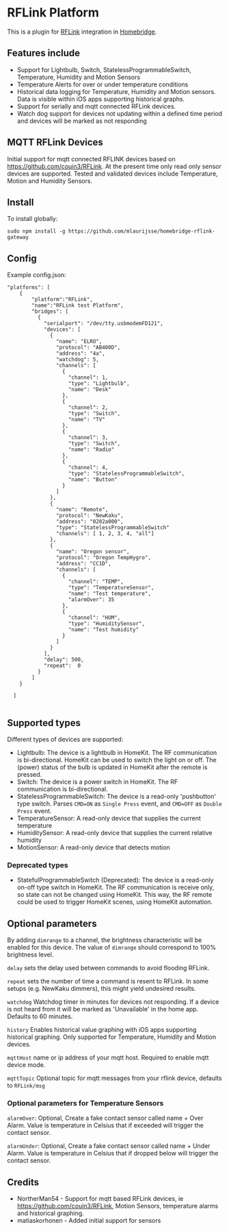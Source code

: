 # RFLink Platform
This is a plugin for [RFLink](http://www.nemcon.nl/blog2/) integration in [Homebridge](https://github.com/nfarina/homebridge).

## Features include

- Support for Lightbulb, Switch, StatelessProgrammableSwitch, Temperature, Humidity and Motion Sensors
- Temperature Alerts for over or under temperature conditions
- Historical data logging for Temperature, Humidity and Motion sensors.  Data is visible within iOS apps supporting historical graphs.
- Support for serially and mqtt connected RFLink devices.
- Watch dog support for devices not updating within a defined time period and devices will be marked as not responding

## MQTT RFLink Devices

Initial support for mqtt connected RFLINK devices based on https://github.com/couin3/RFLink.  At the present time only read only sensor devices are supported.  Tested and validated devices include Temperature, Motion and Humidity Sensors.

## Install
To install globally:
```
sudo npm install -g https://github.com/mlaurijsse/homebridge-rflink-gateway
```

## Config
Example config.json:

```
"platforms": [
    {
        "platform":"RFLink",
        "name":"RFLink test Platform",
        "bridges": [
          {
            "serialport": "/dev/tty.usbmodemFD121",
            "devices": [
              {
                "name": "ELRO",
                "protocol": "AB400D",
                "address": "4a",
                "watchdog": 5,
                "channels": [
                  {
                    "channel": 1,
                    "type": "Lightbulb",
                    "name": "Desk"
                  },
                  {
                    "channel": 2,
                    "type": "Switch",
                    "name": "TV"
                  },
                  {
                    "channel": 3,
                    "type": "Switch",
                    "name": "Radio"
                  },
                  {
                    "channel": 4,
                    "type": "StatelessProgrammableSwitch",
                    "name": "Button"
                  }
                ]
              },
              {
                "name": "Remote",
                "protocol": "NewKaku",
                "address": "0202a000",
                "type": "StatelessProgrammableSwitch"
                "channels": [ 1, 2, 3, 4, "all"]
              },
              {
                "name": "Oregon sensor",
                "protocol": "Oregon TempHygro",
                "address": "CC1D",
                "channels": [
                  {
                    "channel": "TEMP",
                    "type": "TemperatureSensor",
                    "name": "Test temperature",
                    "alarmOver": 35
                  },
                  {
                    "channel": "HUM",
                    "type": "HumiditySensor",
                    "name": "Test humidity"
                  }
                ]
              }
            ],
            "delay": 500,
            "repeat":  0
          }
        ]
    }

  ]


```

## Supported types
Different types of devices are supported:
* Lightbulb: The device is a lightbulb in HomeKit. The RF communication is bi-directional. HomeKit can be used to switch the light on or off. The (power) status of the bulb is updated in HomeKit after the remote is pressed.
* Switch: The device is a power switch in HomeKit. The RF communication is bi-directional.
* StatelessProgrammableSwitch: The device is a read-only 'pushbutton' type switch. Parses `CMD=ON` as `Single Press` event, and `CMD=OFF` as `Double Press` event.
* TemperatureSensor: A read-only device that supplies the current temperature
* HumiditySensor:  A read-only device that supplies the current relative humidity
* MotionSensor: A read-only device that detects motion

### Deprecated types

* StatefulProgrammableSwitch (Deprecated): The device is a read-only on-off type switch in HomeKit. The RF communication is receive only, so state can not be changed using HomeKit. This way, the RF remote could be used to trigger HomeKit scenes, using HomeKit automation.

## Optional parameters
By adding `dimrange` to a channel, the brightness characteristic will be enabled for this device. The value of `dimrange` should correspond to 100% brightness level.

`delay` sets the delay used between commands to avoid flooding RFLink.

`repeat` sets the number of time a command is resent to RFLink. In some setups (e.g. NewKaku dimmers), this might yield undesired results.

`watchdog` Watchdog timer in minutes for devices not responding.  If a device is not heard from it will be marked as 'Unavailable' in the home app. Defaults to 60 minutes.

`history` Enables historical value graphing with iOS apps supporting historical graphing.  Only supported for Temperature, Humidity and Motion devices.

`mqttHost` name or ip address of your mqtt host.  Required to enable mqtt device mode.

`mqttTopic` Optional topic for mqtt messages from your rflink device, defaults to `RFLink/msg`

### Optional parameters for Temperature Sensors

`alarmOver`: Optional, Create a fake contact sensor called name + Over Alarm.  Value is temperature in Celsius that if exceeded will trigger the contact sensor.

`alarmUnder`: Optional, Create a fake contact sensor called name + Under Alarm.  Value is temperature in Celsius that if dropped below will trigger the contact sensor.

## Credits

* NortherMan54 - Support for mqtt based RFLink devices, ie https://github.com/couin3/RFLink, Motion Sensors, temperature alarms and historical graphing.
* matiaskorhonen - Added initial support for sensors
